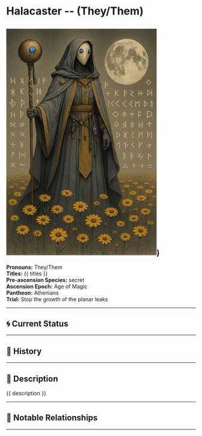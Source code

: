 # Halacaster  --  (They/Them)

<!-- Optional  -->
<img src="Halacaster.jpg" alt="Halacaster" style="width:400px;"/>)
---

**Pronouns:** They/Them  
**Titles:** {{ titles }}  
**Pre-ascension Species:** secret  
**Ascension Epoch:** Age of Magic  
**Pantheon:** Athenians  
**Trial:** Stop the growth of the planar leaks

---

## 🌀 Current Status


---

## 📜 History


---

## 🧠 Description
{{ description }}

---

## 🧩 Notable Relationships

---

